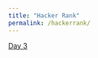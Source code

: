```yaml
---
title: "Hacker Rank"
permalink: /hackerrank/
---
```



[Day 3](https://danielcaraway.github.io/assets/hacker_rank/DAILY_HACKER_RANK.html)